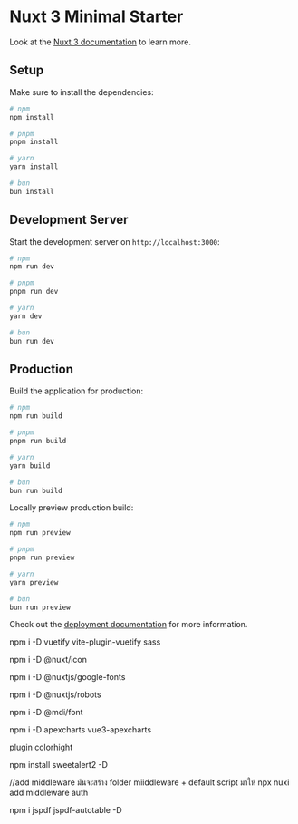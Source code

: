# Nuxt 3 Minimal Starter

Look at the [Nuxt 3 documentation](https://nuxt.com/docs/getting-started/introduction) to learn more.

## Setup

Make sure to install the dependencies:

```bash
# npm
npm install

# pnpm
pnpm install

# yarn
yarn install

# bun
bun install
```

## Development Server

Start the development server on `http://localhost:3000`:

```bash
# npm
npm run dev

# pnpm
pnpm run dev

# yarn
yarn dev

# bun
bun run dev
```

## Production

Build the application for production:

```bash
# npm
npm run build

# pnpm
pnpm run build

# yarn
yarn build

# bun
bun run build
```

Locally preview production build:

```bash
# npm
npm run preview

# pnpm
pnpm run preview

# yarn
yarn preview

# bun
bun run preview
```

Check out the [deployment documentation](https://nuxt.com/docs/getting-started/deployment) for more information.


npm i -D vuetify vite-plugin-vuetify sass

npm i -D @nuxt/icon

npm i -D @nuxtjs/google-fonts

npm i -D @nuxtjs/robots

npm i -D @mdi/font

npm i -D apexcharts vue3-apexcharts

plugin colorhight

npm install sweetalert2 -D

//add middleware มันจะสร้าง folder miiddleware + default script มาให้
npx nuxi add middleware auth

npm i jspdf jspdf-autotable -D